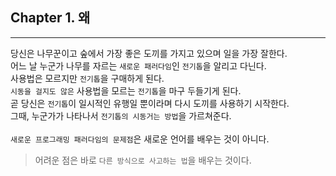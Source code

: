 ## Chapter 1. 왜

---

당신은 나무꾼이고 숲에서 가장 좋은 도끼를 가지고 있으며 일을 가장 잘한다.<br>
어느 날 누군가 나무를 자르는 `새로운 패러다임`인 `전기톱`을 알리고 다닌다.<br>
사용법은 모르지만 `전기톱`을 구매하게 된다.<br>
`시동을 걸지도 않은` 사용법을 모르는 `전기톱`을 마구 두들기게 된다.<br>
곧 당신은 `전기톱`이 일시적인 유행일 뿐이라며 다시 도끼를 사용하기 시작한다.<br>
그때, 누군가가 나타나서 `전기톱의 시동거는 방법`을 가르쳐준다.<br>
<br>
`새로운 프로그래밍 패러다임의 문제점`은 새로운 언어를 배우는 것이 아니다.<br>
> 어려운 점은 바로 `다른 방식으로 사고하는 법`을 배우는 것이다.

